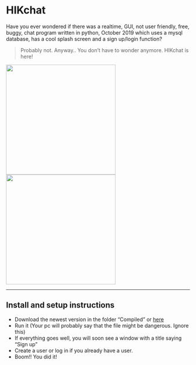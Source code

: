 # HIKchat
Have you ever wondered if there was a realtime, GUI,  not user friendly, free, buggy, chat program written in python, October 2019 which uses a mysql database, has a cool splash screen and a sign up/login function?

> Probably not. Anyway.. You don’t have to wonder anymore. HIKchat is here!

<img src="http://ingvar.hahnkristensen.dk/assets/hikchatScreenshot1.png" height="300">
<img src="http://ingvar.hahnkristensen.dk/assets/hikchatScreenshot2.png" height="300">

***
## Install and setup instructions
- Download the newest version in the folder “Compiled” or [here](https://google.com)
- Run it (Your pc will probably say that the file might be dangerous. Ignore this)
- If everything goes well, you will soon see a window with a title saying “Sign up”
- Create a user or log in if you already have a user.
- Boom!! You did it!
